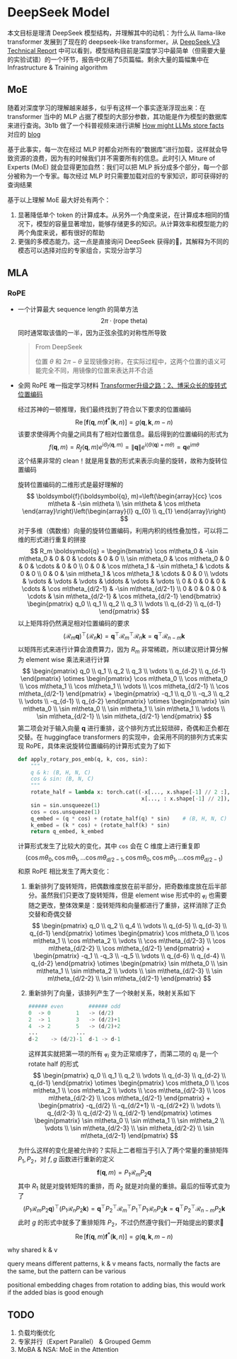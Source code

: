 # DeepSeek Model

本文目标是理清 DeepSeek 模型结构，并理解其中的动机：为什么从 llama-like transformer 发展到了现在的 deepseek-like transformer。从 [DeepSeek V3 Technical Report](https://arxiv.org/pdf/2412.19437v1) 中可以看到，模型结构目前是深度学习中最简单（但需要大量的实验试错）的一个环节，报告中仅用了5页篇幅。剩余大量的篇幅集中在 Infrastructure & Training algorithm

## MoE

随着对深度学习的理解越来越多，似乎有这样一个事实逐渐浮现出来：在 transformer 当中的 MLP 占据了模型的大部分参数，其功能是作为模型的数据库来进行查询。3b1b 做了一个科普视频来进行讲解 [How might LLMs store facts](https://www.bilibili.com/video/BV1aTxMehEjK) 对应的 [blog](https://www.3blue1brown.com/lessons/mlp)

基于此事实，每一次在经过 MLP 时都会对所有的“数据库”进行加载，这样就会导致资源的浪费，因为有的时候我们并不需要所有的信息。此时引入 Miture of Experts (MoE) 就会显得更加自然：我们可以把 MLP 拆分成多个部分，每一个部分被称为一个专家。每次经过 MLP 时只需要加载对应的专家知识，即可获得好的查询结果

基于以上理解 MoE 最大好处有两个：

1. 显著降低单个 token 的计算成本。从另外一个角度来说，在计算成本相同的情况下，模型的容量显著增加，能够存储更多的知识。从计算效率和模型能力的两个角度来说，都有很好的帮助
2. 更强的多模态能力。这一点是直接询问 DeepSeek 获得的🤔，其解释为不同的模态可以选择对应的专家组合，实现分治学习

## MLA

### RoPE

- 一个计算最大 sequence length 的简单方法
  $$
  2\pi · (\text{rope theta})
  $$
  同时通常取该值的一半，因为正弦余弦的对称性所导致

  > From DeepSeek
  >
  > 位置 $\theta$ 和 $2\pi - \theta$ 呈现镜像对称，在实际过程中，这两个位置的语义可能完全不同，用镜像的位置来表达并不合适

- 全网 RoPE 唯一指定学习材料 [Transformer升级之路：2、博采众长的旋转式位置编码](https://spaces.ac.cn/archives/8265)

  经过苏神的一顿推理，我们最终找到了符合以下要求的位置编码
  $$
  \operatorname{Re}\left[\boldsymbol{f}(\boldsymbol{q}, m) \boldsymbol{f}^{*}(\boldsymbol{k}, n)\right]=g(\boldsymbol{q}, \boldsymbol{k}, m-n)
  $$
  该要求使得两个向量之间具有了相对位置信息。最后得到的位置编码的形式为
  $$
  f(\boldsymbol{q}, m)=R_{f}(\boldsymbol{q}, m)e^{\mathrm{i}\Theta_{f}(\boldsymbol{q}, m)}=\|\boldsymbol{q}\|e^{\mathrm{i}(\Theta(\boldsymbol{q})+m\theta)}=\boldsymbol{q} e^{\mathrm{i}m\theta}
  $$
  这个结果非常的 clean！就是用复数的形式来表示向量的旋转，故称为旋转位置编码

  旋转位置编码的二维形式是最好理解的
  $$
  \boldsymbol{f}(\boldsymbol{q}, m)=\left(\begin{array}{cc}
  \cos m\theta & -\sin m\theta \\
  \sin m\theta & \cos m\theta
  \end{array}\right)\left(\begin{array}{l}
  q_{0} \\
  q_{1}
  \end{array}\right)
  $$
  对于多维（偶数维）向量的旋转位置编码，利用内积的线性叠加性，可以将二维的形式进行重复的拼接
  $$
  R_m \boldsymbol{q} = 
  \begin{bmatrix}
  \cos m\theta_0 & -\sin m\theta_0 & 0 & 0 & \cdots & 0 & 0 \\
  \sin m\theta_0 & \cos m\theta_0 & 0 & 0 & \cdots & 0 & 0 \\
  0 & 0 & \cos m\theta_1 & -\sin m\theta_1 & \cdots & 0 & 0 \\
  0 & 0 & \sin m\theta_1 & \cos m\theta_1 & \cdots & 0 & 0 \\
  \vdots & \vdots & \vdots & \vdots & \ddots & \vdots & \vdots \\
  0 & 0 & 0 & 0 & \cdots & \cos m\theta_{d/2-1} & -\sin m\theta_{d/2-1} \\
  0 & 0 & 0 & 0 & \cdots & \sin m\theta_{d/2-1} & \cos m\theta_{d/2-1}
  \end{bmatrix}
  \begin{pmatrix}
  q_0 \\ q_1 \\ q_2 \\ q_3 \\ \vdots \\ q_{d-2} \\ q_{d-1}
  \end{pmatrix}
  $$
  以上矩阵将仍然满足相对位置编码的要求
  $$
  \left(\mathcal{R}_{m} \boldsymbol{q}\right)^{\top}\left(\mathcal{R}_{n} \boldsymbol{k}\right)=\boldsymbol{q}^{\top} \mathcal{R}_{m}^{\top} \mathcal{R}_{n} \boldsymbol{k}=\boldsymbol{q}^{\top} \mathcal{R}_{n-m} \boldsymbol{k}
  $$
  以矩阵形式来进行计算会浪费算力，因为 $R_m$ 非常稀疏，所以建议把计算分解为 element wise 乘法来进行计算
  $$
  \begin{pmatrix}
  q_0 \\
  q_1 \\
  q_2 \\
  q_3 \\
  \vdots \\
  q_{d-2} \\
  q_{d-1}
  \end{pmatrix}
  \otimes
  \begin{pmatrix}
  \cos m\theta_0 \\
  \cos m\theta_0 \\
  \cos m\theta_1 \\
  \cos m\theta_1 \\
  \vdots \\
  \cos m\theta_{d/2-1} \\
  \cos m\theta_{d/2-1}
  \end{pmatrix}
  +
  \begin{pmatrix}
  -q_1 \\
  q_0 \\
  -q_3 \\
  q_2 \\
  \vdots \\
  -q_{d-1} \\
  q_{d-2}
  \end{pmatrix}
  \otimes
  \begin{pmatrix}
  \sin m\theta_0 \\
  \sin m\theta_0 \\
  \sin m\theta_1 \\
  \sin m\theta_1 \\
  \vdots \\
  \sin m\theta_{d/2-1} \\
  \sin m\theta_{d/2-1}
  \end{pmatrix}
  $$
  第二项会对于输入向量 $\boldsymbol{q}$ 进行重排，这个排列方式比较琐碎，奇偶和正负都在交替。在 huggingface transformers 的实现中，会采用不同的排列方式来实现 RoPE，具体来说旋转位置编码的计算形式变为了如下

  ```python
  def apply_rotary_pos_emb(q, k, cos, sin):
      """
      q & k: (B, H, N, C)
      cos & sin: (B, N, C) 
      """
      rotate_half = lambda x: torch.cat((-x[..., x.shape[-1] // 2 :], 
                                         x[..., : x.shape[-1] // 2]), dim=-1)
      sin = sin.unsqueeze(1)
      cos = cos.unsqueeze(1)
      q_embed = (q * cos) + (rotate_half(q) * sin)    # (B, H, N, C)
      k_embed = (k * cos) + (rotate_half(k) * sin)
      return q_embed, k_embed
  ```

  计算形式发生了比较大的变化，其中 `cos` 会在 C 维度上进行重复即
  $$
  (\cos{m\theta_0}, \cos{m\theta_1},...\cos{m\theta_{d/2-1}},\cos{m\theta_0}, \cos{m\theta_1},...\cos{m\theta_{d/2-1}})
  $$
  和原 RoPE 相比发生了两大变化：

  1. 重新排列了旋转矩阵，把偶数维度放在前半部分，把奇数维度放在后半部分。虽然我们只更改了旋转矩阵，但是 element wise 形式中的 $\mathcal{q}_i$ 也需要随之更改，整体效果是：旋转矩阵和向量都进行了重排，这样消除了正负交替和奇偶交替
     $$
     \begin{pmatrix}
     q_0 \\
     q_2 \\
     q_4 \\
     \vdots \\
     q_{d-5} \\
     q_{d-3} \\
     q_{d-1}
     \end{pmatrix}
     \otimes
     \begin{pmatrix}
     \cos m\theta_0 \\
     \cos m\theta_1 \\
     \cos m\theta_2 \\
     \vdots \\
     \cos m\theta_{d/2-3} \\
     \cos m\theta_{d/2-2} \\
     \cos m\theta_{d/2-1}
     \end{pmatrix}
     +
     \begin{pmatrix}
     -q_1 \\
     -q_3 \\
     -q_5 \\
     \vdots \\
     q_{d-6} \\
     q_{d-4} \\
     q_{d-2}
     \end{pmatrix}
     \otimes
     \begin{pmatrix}
     \sin m\theta_0 \\
     \sin m\theta_1 \\
     \sin m\theta_2 \\
     \vdots \\
     \sin m\theta_{d/2-3} \\
     \sin m\theta_{d/2-2} \\
     \sin m\theta_{d/2-1}
     \end{pmatrix}
     $$

  2. 重新排列了向量，该排列产生了一个映射关系，映射关系如下

     ````python
     ###### even		###### odd
     0	-> 0		1	-> (d/2)
     2	-> 1		3	-> (d/2)+1
     4	-> 2		5	-> (d/2)+2
     ... 			...
     d-2	-> (d/2)-1	d-1 -> d-1
     ````

     这样其实就把第一项的所有 $\mathcal{q}_i$ 变为正常顺序了，而第二项的 $q_i$ 是一个 rotate half 的形式
     $$
     \begin{pmatrix}
     q_0 \\
     q_1 \\
     q_2 \\
     \vdots \\
     q_{d-3} \\
     q_{d-2} \\
     q_{d-1}
     \end{pmatrix}
     \otimes
     \begin{pmatrix}
     \cos m\theta_0 \\
     \cos m\theta_1 \\
     \cos m\theta_2 \\
     \vdots \\
     \cos m\theta_{d/2-3} \\
     \cos m\theta_{d/2-2} \\
     \cos m\theta_{d/2-1}
     \end{pmatrix}
     +
     \begin{pmatrix}
     -q_{d/2} \\
     -q_{d/2+1} \\
     -q_{d/2+2} \\
     \vdots \\
     q_{d/2-3} \\
     q_{d/2-2} \\
     q_{d/2-1}
     \end{pmatrix}
     \otimes
     \begin{pmatrix}
     \sin m\theta_0 \\
     \sin m\theta_1 \\
     \sin m\theta_2 \\
     \vdots \\
     \sin m\theta_{d/2-3} \\
     \sin m\theta_{d/2-2} \\
     \sin m\theta_{d/2-1}
     \end{pmatrix}
     $$

  为什么这样的变化是被允许的？实际上二者相当于引入了两个常量的重排矩阵 $P_1, P_2$，对 $f, g$ 函数进行重新的定义
  $$
  \boldsymbol{f}(\boldsymbol{q}, m)=P_1\mathcal{R}_mP_2\boldsymbol{q}
  $$
  其中 $R_1$ 就是对旋转矩阵的重排，而 $R_2$ 就是对向量的重排。最后的恒等式变为了
  $$
  \left(P_1\mathcal{R}_mP_2 \boldsymbol{q}\right)^{\top}\left(P_1\mathcal{R}_nP_2 \boldsymbol{k}\right)=\boldsymbol{q}^{\top} P_2^{\top}\mathcal{R}_{m}^{\top}P_1^{\top}P_1 \mathcal{R}_{n}P_2 \boldsymbol{k}=\boldsymbol{q}^{\top}P_2^{\top} \mathcal{R}_{n-m} P_2\boldsymbol{k}
  $$
  此时 $g$ 的形式中就多了重排矩阵 $P_2$，不过仍然遵守我们一开始提出的要求👀
  $$
  \operatorname{Re}\left[\boldsymbol{f}(\boldsymbol{q}, m) \boldsymbol{f}^{*}(\boldsymbol{k}, n)\right]=g(\boldsymbol{q}, \boldsymbol{k}, m-n)
  $$

why shared k & v

query means different patterns, k & v means facts, normally the facts are the same, but the pattern can be various

positional embedding chages from rotation to adding bias, this would work if the added bias is good enough

## TODO

1. 负载均衡优化
2. 专家并行（Expert Parallel） & Grouped Gemm
3. MoBA & NSA: MoE in the Attention